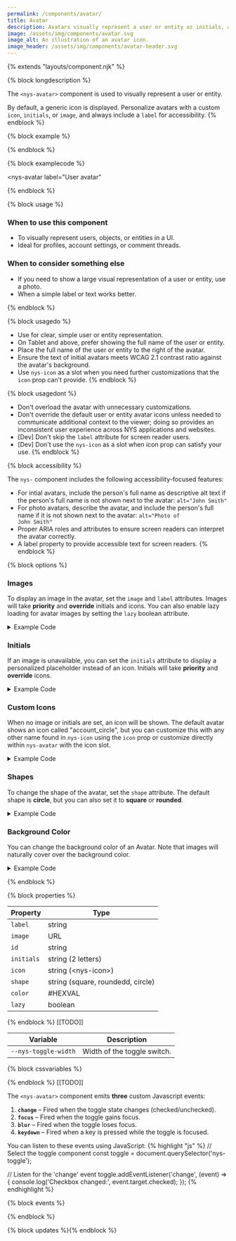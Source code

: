 ```yaml
---
permalink: /components/avatar/
title: Avatar
description: Avatars visually represent a user or entity as initials, a photo, or an icon.
image: /assets/img/components/avatar.svg
image_alt: An illustration of an avatar icon.
image_header: /assets/img/components/avatar-header.svg
---
```


{% extends "layouts/component.njk" %}

{% block longdescription %}

The <code class="language-js">&lt;nys-avatar&gt;</code> component is used to visually represent a user or entity.

By default, a generic icon is displayed. Personalize avatars with a custom <code class="language-js">icon</code>, <code class="language-js">initials</code>, or <code class="language-js">image</code>, and always include a <code class="language-js">label</code> for accessibility.
{% endblock %}

{% block example %}

<nys-avatar label="User avatar"></nys-avatar>
{% endblock %}

{% block examplecode %}

<nys-avatar
  label="User avatar"
></nys-avatar>
{% endblock %}

{% block usage %}

### When to use this component

- To visually represent users, objects, or entities in a UI.
- Ideal for profiles, account settings, or comment threads.

### When to consider something else

  - If you need to show a large visual representation of a user or entity, use a photo.
  - When a simple label or text works better.

{% endblock %}

{% block usagedo %}

  - Use for clear, simple user or entity representation.
  - On Tablet and above, prefer showing the full name of the user or entity.
  - Place the full name of the user or entity to the right of the avatar.
  - Ensure the text of initial avatars meets WCAG 2.1 contrast ratio against the avatar's background.
  - Use <code class="language-js">nys-icon</code> as a slot when you need further customizations that the <code class="language-js">icon</code> prop can't provide.
{% endblock %}

{% block usagedont %}

  - Don't overload the avatar with unnecessary customizations.
  - Don't override the default user or entity avatar icons unless needed to communicate additional context to the viewer; doing so provides an inconsistent user experience across NYS applications and websites.
  - [Dev] Don't skip the <code class="language-js">label</code> attribute for screen reader users.
  - [Dev] Don't use the <code class="language-js">nys-icon</code> as a slot when icon prop can satisfy your use.
{% endblock %}

{% block accessibility %}

The <code class="language-js">nys-</code> component includes the following accessibility-focused features:

  - For intial avatars, include the person's full name as descriptive alt text if the person's full name is not shown next to the avatar: <code>alt="John Smith"</code>
  - For photo avatars, describe the avatar, and include the person's full name if it is not shown next to the avatar: <code>alt="Photo of John Smith"</code>
  - Proper ARIA roles and attributes to ensure screen readers can interpret the avatar correctly.
  - A label property to provide accessible text for screen readers.
{% endblock %}

{% block options %}

### Images
<p>To display an image in the avatar, set the <code class="language-js">image</code> and <code class="language-js">label</code> attributes. Images will take <strong>priority</strong> and <strong>override</strong> initials and icons. You can also enable lazy loading for avatar images by setting the <code class="language-js">lazy</code> boolean attribute.</p>

<nys-avatar label="User avatar" image="https://images.unsplash.com/photo-1513360371669-4adf3dd7dff8?q=80&w=100" lazy></nys-avatar>

<details>
<summary>Example Code</summary>

```html
<nys-avatar label="User avatar" image="https://images.unsplash.com/photo-1513360371669-4adf3dd7dff8?q=80&w=100" lazy></nys-avatar>

```
</details>


### Initials

<p>If an image is unavailable, you can set the <code class="language-js">initials</code> attribute to display a personalized placeholder instead of an icon. Initials will take <strong>priority</strong> and <strong>override</strong> icons.</p>

<nys-avatar label="User avatar" initials="NY"></nys-avatar>

<details>
<summary>Example Code</summary>

```html
<nys-avatar label="User avatar" initials="NY"></nys-avatar>
```
</details>



### Custom Icons

<p>When no image or initials are set, an icon will be shown. The default avatar shows an icon called "account_circle", but you can customize this with any other name found in <code class="language-js">nys-icon</code> using the <code class="language-js">icon</code> prop or customize directly within <code class="language-js">nys-avatar</code> with the icon slot.</p>

<nys-avatar label="User avatar"></nys-avatar>
<nys-avatar label="User avatar">
  <nys-icon slot="icon" label="youtube icon" name="social_youtube"></nys-icon>
</nys-avatar>
<nys-avatar label="User avatar">
  <nys-icon slot="icon" label="snow icon" name="ac_unit"></nys-icon>
</nys-avatar>

<details>
<summary>Example Code</summary>

```html
<nys-avatar label="User avatar"></nys-avatar>
<nys-avatar label="User avatar">
  <nys-icon slot="icon" label="youtube icon" name="social_youtube"></nys-icon>
</nys-avatar>
<nys-avatar label="User avatar">
  <nys-icon slot="icon" label="snow icon" name="ac_unit"></nys-icon>
</nys-avatar>
```
</details>


### Shapes

<p>To change the shape of the avatar, set the <code class="language-js">shape</code> attribute. The default shape is <strong>circle</strong>, but you can also set it to <strong>square</strong> or <strong>rounded</strong>.</p>

<nys-avatar label="User avatar" shape="circle"></nys-avatar>
<nys-avatar label="User avatar" shape="rounded"></nys-avatar>
<nys-avatar label="User avatar" shape="square"></nys-avatar>

<details>
<summary>Example Code</summary>

```html
<nys-avatar label="User avatar" shape="circle"></nys-avatar>
<nys-avatar label="User avatar" shape="rounded"></nys-avatar>
<nys-avatar label="User avatar" shape="square"></nys-avatar>
```
</details>

### Background Color

You can change the background color of an Avatar. Note that images will naturally cover over the background color.

<nys-avatar label="User avatar" color="rebeccapurple"></nys-avatar>

<details>
<summary>Example Code</summary>

```html
<nys-avatar label="User avatar" color="rebeccapurple"></nys-avatar>
```

</details>


{% endblock %}

{% block properties %}

<table>
  <thead>
    <tr>
      <th>Property</th>
      <th>Type</th>
    </tr>
  </thead>
  <tbody>
    <tr>
      <td><code>label</code></td>
      <td>string</td>
    </tr>
    <tr>
      <td><code>image</code></td>
      <td>URL</td>
    </tr>
    <tr>
      <td><code>id</code></td>
      <td>string</td>
    </tr>
    <tr>
      <td><code>initials</code></td>
      <td>string (2 letters)</td>
    </tr>
    <tr>
      <td><code>icon</code></td>
      <td>string (&lt;nys-icon&gt;)</td>
    </tr>
    <tr>
      <td><code>shape</code></td>
      <td>string (square, roundedd, circle)</td>
    </tr>
    <tr>
      <td><code>color</code></td>
      <td>#HEXVAL</td>
    </tr>
    <tr>
      <td><code>lazy</code></td>
      <td>boolean</td>
    </tr>
  </tbody>
</table>

{% endblock %}
[[TODO]]
<table>
  <thead>
    <tr>
      <th>Variable</th>
      <th>Description</th>
    </tr>
  </thead>
  <tbody>
    <tr>
      <td><code>--nys-toggle-width</code></td>
      <td>Width of the toggle switch.</td>
    </tr>
  </tbody>
  </table>

{% block cssvariables %}


{% endblock %}
[[TODO]]
<p>The <code class="language-js">&lt;nys-avatar&gt;</code> component emits <strong>three</strong> custom Javascript events:</p>
<ol>
<li><strong><code>change</code></strong> – Fired when the toggle state changes (checked/unchecked).</li>
<li><strong><code>focus</code></strong> – Fired when the toggle gains focus.</li>
<li><strong><code>blur</code></strong> – Fired when the toggle loses focus.</li>
<li><strong><code>keydown</code></strong> – Fired when a key is pressed while the toggle is focused.</li>
</ol>

You can listen to these events using JavaScript:
{% highlight "js" %}
// Select the toggle component
  const toggle = document.querySelector('nys-toggle');

  // Listen for the 'change' event
  toggle.addEventListener('change', (event) => {
    console.log('Checkbox changed:', event.target.checked);
  });
{% endhighlight %}

{% block events %}

{% endblock %}

{% block updates %}{% endblock %}
